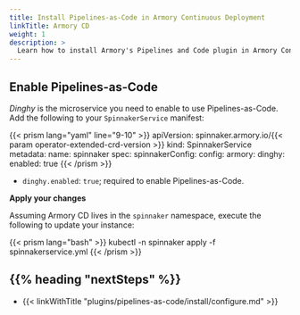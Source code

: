 ```yaml
---
title: Install Pipelines-as-Code in Armory Continuous Deployment
linkTitle: Armory CD
weight: 1
description: >
  Learn how to install Armory's Pipelines and Code plugin in Armory Continuous Deployment.
---
```


## Enable Pipelines-as-Code

_Dinghy_ is the microservice you need to enable to use Pipelines-as-Code. Add the following to your `SpinnakerService` manifest:

{{< prism lang="yaml" line="9-10" >}}
apiVersion: spinnaker.armory.io/{{< param operator-extended-crd-version >}}
kind: SpinnakerService
metadata:
  name: spinnaker
spec:
  spinnakerConfig:
    config:
      armory:
        dinghy:
          enabled: true
{{< /prism >}}

- `dinghy.enabled`: `true`; required to enable Pipelines-as-Code.

**Apply your changes**

Assuming Armory CD lives in the `spinnaker` namespace, execute the following to update your instance:

{{< prism lang="bash"  >}}
kubectl -n spinnaker apply -f spinnakerservice.yml
{{< /prism >}}


## {{% heading "nextSteps" %}}

* {{< linkWithTitle "plugins/pipelines-as-code/install/configure.md" >}}